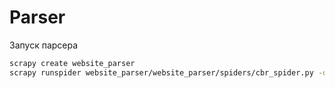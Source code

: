 # Parser

Запуск парсера

```bash
scrapy create website_parser
scrapy runspider website_parser/website_parser/spiders/cbr_spider.py -o links.json
```
